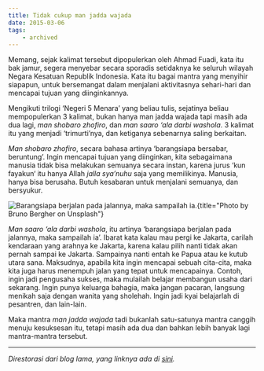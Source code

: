 ```yaml
---
title: Tidak cukup man jadda wajada
date: 2015-03-06
tags:
    - archived
---
```



Memang, sejak kalimat tersebut dipopulerkan oleh Ahmad Fuadi, kata itu bak jamur, segera menyebar secara sporadis setidaknya ke seluruh wilayah Negara Kesatuan Republik Indonesia. Kata itu bagai mantra yang menyihir siapapun, untuk bersemangat dalam menjalani aktivitasnya sehari-hari dan mencapai tujuan yang diinginkannya.

Mengikuti trilogi ‘Negeri 5 Menara’ yang beliau tulis, sejatinya beliau mempopulerkan 3 kalimat, bukan hanya man jadda wajada tapi masih ada dua lagi, *man shobaro zhofiro*, dan *man saaro ‘ala darbi washola*. 3 kalimat itu yang menjadi ‘trimurti’nya, dan ketiganya sebenarnya saling berkaitan.

*Man shobaro zhofiro*, secara bahasa artinya ‘barangsiapa bersabar, beruntung’. Ingin mencapai tujuan yang diinginkan, kita sebagaimana manusia tidak bisa melakukan semuanya secara instan, karena jurus ‘kun fayakun‘ itu hanya Allah *jalla sya’nuhu* saja yang memilikinya. Manusia, hanya bisa berusaha. Butuh kesabaran untuk menjalani semuanya, dan bersyukur.

![Barangsiapa berjalan pada jalannya, maka sampailah ia.](https://source.unsplash.com/-8ttvM3Ca94/1600x1000){title="Photo by Bruno Bergher on Unsplash"}

*Man saaro ‘ala darbi washola*, itu artinya ‘barangsiapa berjalan pada jalannya, maka sampailah ia’. Ibarat kata kalau mau pergi ke Jakarta, carilah kendaraan yang arahnya ke Jakarta, karena kalau pilih nanti tidak akan pernah sampai ke Jakarta. Sampainya nanti entah ke Papua atau ke kutub utara sana. Maksudnya, apabila kita ingin mencapai sebuah cita-cita, maka kita juga harus menempuh jalan yang tepat untuk mencapainya. Contoh, ingin jadi pengusaha sukses, maka mulailah belajar membangun usaha dari sekarang. Ingin punya keluarga bahagia, maka jangan pacaran, langsung menikah saja dengan wanita yang sholehah. Ingin jadi kyai belajarlah di pesantren, dan lain-lain.

Maka mantra *man jadda wajada* tadi bukanlah satu-satunya mantra canggih menuju kesuksesan itu, tetapi masih ada dua dan bahkan lebih banyak lagi mantra-mantra tersebut.

---

*Direstorasi dari blog lama, yang linknya ada di [sini](https://web.archive.org/web/20150520084953/http://radenpioneer.my.id/blog/2015/03/06/tidak-cukup-man-jadda-wajada/).*